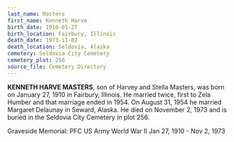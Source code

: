 ```yaml
---
last_name: Masters
first_name: Kenneth Harve
birth_date: 1910-01-27
birth_location: Fairbury, Illinois
death_date: 1973-11-02
death_location: Seldovia, Alaska
cemetery: Seldovia City Cemetery
cemetery_plot: 256
source_file: Cemetery Directory
---
```

**KENNETH HARVE MASTERS**, son of Harvey and Stella Masters, was born on January 27, 1910 in Fairbury, Illinois. He married twice, first to Zela Humber and that marriage ended in 1954. On August 31, 1954 he married Margaret Delaunay in Seward, Alaska.  He died on November 2, 1973 and is buried in the Seldovia City Cemetery in plot 256.  

Graveside Memorial: PFC US Army World War II Jan 27, 1910 - Nov 2, 1973
